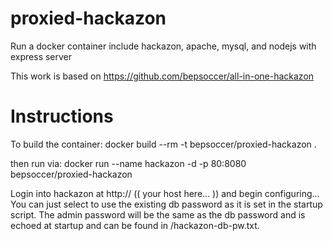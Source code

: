 # proxied-hackazon

Run a docker container include hackazon, apache, mysql, and nodejs with express server

This work is based on https://github.com/bepsoccer/all-in-one-hackazon

# Instructions

To build the container:
docker build --rm -t bepsoccer/proxied-hackazon .

then run via: 
docker run --name hackazon -d -p 80:8080  bepsoccer/proxied-hackazon

Login into hackazon at http:// (( your host here... )) and begin configuring...  You can just select to use the existing db password as it is set in the startup script.  The admin password will be the same as the db password and is echoed at startup and can be found in /hackazon-db-pw.txt.